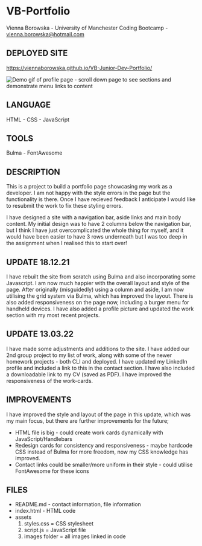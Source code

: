 # VB-Portfolio

Vienna Borowska - University of Manchester Coding Bootcamp - vienna.borowska@hotmail.com

## DEPLOYED SITE

https://viennaborowska.github.io/VB-Junior-Dev-Portfolio/

<img src="Assets/Images/demo.gif" alt="Demo gif of profile page - scroll down page to see sections and demonstrate menu links to content">

## LANGUAGE

HTML - CSS - JavaScript

## TOOLS

Bulma - FontAwesome

## DESCRIPTION

This is a project to build a portfolio page showcasing my work as a developer.
I am not happy with the style errors in the page but the functionality is there.
Once I have recieved feedback I anticipate I would like to resubmit the work to fix these styling errors.

I have designed a site with a navigation bar, aside links and main body content.
My initial design was to have 2 columns below the navigation bar, but I think I have just overcomplicated the whole thing for myself, and it would have been easier to have 3 rows underneath but I was too deep in the assignment when I realised this to start over!

## UPDATE 18.12.21

I have rebuilt the site from scratch using Bulma and also incorporating some Javascript. I am now much happier
with the overall layout and style of the page. After originally (misguidedly) using a column and aside, I am now utilising the
grid system via Bulma, which has improved the layout. There is also added responsiveness on the page now, including
a burger menu for handheld devices. I have also added a profile picture and updated the work section with my most recent
projects.

## UPDATE 13.03.22

I have made some adjustments and additions to the site. I have added our 2nd group project to my list of work, along with some of the newer homework projects - both CLI and deployed.
I have updated my LinkedIn profile and included a link to this in the contact section. I have also included a downloadable link to my CV (saved as PDF).
I have improved the responsiveness of the work-cards.

## IMPROVEMENTS

I have improved the style and layout of the page in this update, which was my main focus, but there are further improvements for the future;

- HTML file is big - could create work cards dynamically with JavaScript/Handlebars
- Redesign cards for consistency and responsiveness - maybe hardcode CSS instead of Bulma for more freedom, now my CSS knowledge has improved.
- Contact links could be smaller/more uniform in their style - could utilise FontAwesome for these icons

## FILES

- README.md - contact information, file information
- index.html - HTML code
- assets
  1.  styles.css = CSS stylesheet
  2.  script.js = JavaScript file
  3.  images folder = all images linked in code
